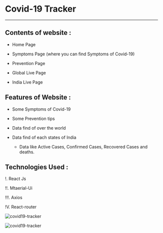 # Covid-19 Tracker
 ---
## Contents of website : 


* Home Page

* Symptoms Page (where you can find Symptoms of Covid-19)

* Prevention Page

* Global Live Page

* India Live Page

## Features of Website : 

* Some Symptoms of Covid-19

* Some Prevention tips 

* Data find of over the world

* Data find of each states of India
    * Data like Active Cases, Confirmed Cases, Recovered Cases and deaths.

## Technologies Used : 

!. React Js

!!. Mtaerial-Ui

!!!. Axios

!V. React-router
<!-- 
<img src="https://i.postimg.cc/k41jkryF/covid-app-1.jpg" height
="400">

<img src="https://i.postimg.cc/k41jkryF/covid-app-1.jpg" height="160"> -->

![covid19-tracker](https://i.postimg.cc/k41jkryF/covid-app-1.jpg)

![covid19-tracker](https://i.postimg.cc/DyVDFhTB/covid-app-3.jpg)


